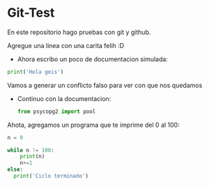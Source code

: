 # Git-Test

En este repositorio hago pruebas con git y github.

Agregue una linea con una carita felih :D

- Ahora escribo un poco de documentacion simulada:

```python
print('Hola geis')
```
Vamos a generar un conflicto falso para ver con que nos quedamos

- Continuo con la documentacion:
  ```python
  from psycopg2 import pool
  ```

Ahota, agregamos un programa que te imprime del 0 al 100:
```python
n = 0

while n != 100:
    print(n)
    n+=1
else:
  print('Ciclo terminado')
```